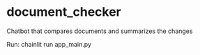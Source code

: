 # document_checker
Chatbot that compares documents and summarizes the changes

Run: 
chainlit run app_main.py
